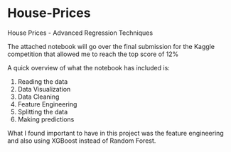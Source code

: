 # House-Prices
House Prices - Advanced Regression Techniques


The attached notebook will go over the final submission for the Kaggle competition that allowed me to reach the top score of 12%

A quick overview of what the notebook has included is:

1. Reading the data
2. Data Visualization 
3. Data Cleaning
4. Feature Engineering
5. Splitting the data
6. Making predictions

What I found important to have in this project was the feature engineering and also using XGBoost instead of Random Forest.

